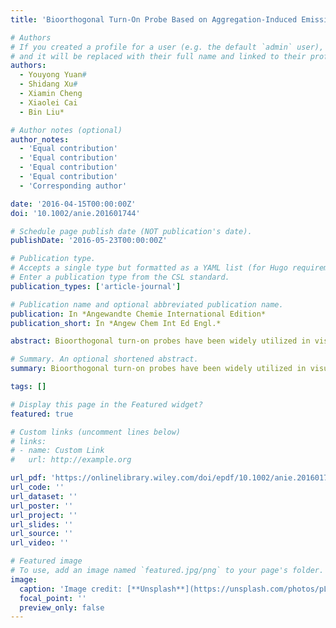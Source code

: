 ```yaml
---
title: 'Bioorthogonal Turn-On Probe Based on Aggregation-Induced Emission Characteristics for Cancer Cell Imaging and Ablation'

# Authors
# If you created a profile for a user (e.g. the default `admin` user), write the username (folder name) here
# and it will be replaced with their full name and linked to their profile.
authors:
  - Youyong Yuan#
  - Shidang Xu#
  - Xiamin Cheng
  - Xiaolei Cai
  - Bin Liu*

# Author notes (optional)
author_notes:
  - 'Equal contribution'
  - 'Equal contribution'
  - 'Equal contribution'
  - 'Equal contribution'
  - 'Corresponding author'

date: '2016-04-15T00:00:00Z'
doi: '10.1002/anie.201601744'

# Schedule page publish date (NOT publication's date).
publishDate: '2016-05-23T00:00:00Z'

# Publication type.
# Accepts a single type but formatted as a YAML list (for Hugo requirements).
# Enter a publication type from the CSL standard.
publication_types: ['article-journal']

# Publication name and optional abbreviated publication name.
publication: In *Angewandte Chemie International Edition*
publication_short: In *Angew Chem Int Ed Engl.*

abstract: Bioorthogonal turn-on probes have been widely utilized in visualizing various biological processes. Most of the currently available bioorthogonal turn-on probes are blue or green emissive fluorophores with azide or tetrazine as functional groups. Herein, we present an alternative strategy of designing bioorthogonal turn-on probes based on red-emissive fluorogens with aggregation-induced emission characteristics (AIEgens). The probe is water soluble and non-fluorescent due to the dissipation of energy through free molecular motion of the AIEgen, but the fluorescence is immediately turned on upon click reaction with azide-functionalized glycans on cancer cell surface. The fluorescence turn-on is ascribed to the restriction of molecular motion of AIEgen, which populates the radiative decay channel. Moreover, the AIEgen can generate reactive oxygen species (ROS) upon visible light (λ=400-700 nm) irradiation, demonstrating its dual role as an imaging and phototherapeutic agent.

# Summary. An optional shortened abstract.
summary: Bioorthogonal turn-on probes have been widely utilized in visualizing various biological processes. Most of the currently available bioorthogonal turn-on probes are blue or green emissive fluorophores with azide or tetrazine as functional groups. Herein, we present an alternative strategy of designing bioorthogonal turn-on probes based on red-emissive fluorogens with aggregation-induced emission characteristics (AIEgens). The probe is water soluble and non-fluorescent due to the dissipation of energy through free molecular motion of the AIEgen, but the fluorescence is immediately turned on upon click reaction with azide-functionalized glycans on cancer cell surface. The fluorescence turn-on is ascribed to the restriction of molecular motion of AIEgen, which populates the radiative decay channel. Moreover, the AIEgen can generate reactive oxygen species (ROS) upon visible light (λ=400-700 nm) irradiation, demonstrating its dual role as an imaging and phototherapeutic agent.

tags: []

# Display this page in the Featured widget?
featured: true

# Custom links (uncomment lines below)
# links:
# - name: Custom Link
#   url: http://example.org

url_pdf: 'https://onlinelibrary.wiley.com/doi/epdf/10.1002/anie.201601744?saml_referrer'
url_code: ''
url_dataset: ''
url_poster: ''
url_project: ''
url_slides: ''
url_source: ''
url_video: ''

# Featured image
# To use, add an image named `featured.jpg/png` to your page's folder.
image:
  caption: 'Image credit: [**Unsplash**](https://unsplash.com/photos/pLCdAaMFLTE)'
  focal_point: ''
  preview_only: false
---
```

